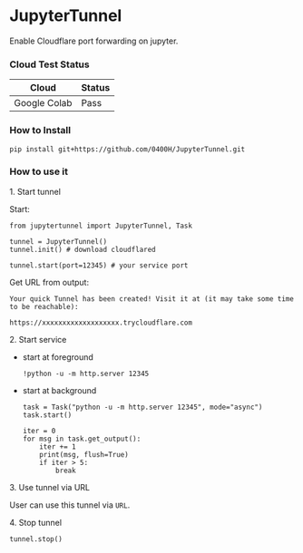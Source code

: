 # JupyterTunnel

Enable Cloudflare port forwarding on jupyter.

### Cloud Test Status

|Cloud|Status|
|--|--|
|Google Colab|Pass|

### How to Install

```
pip install git+https://github.com/0400H/JupyterTunnel.git
```

### How to use it

1\. Start tunnel

Start:

```
from jupytertunnel import JupyterTunnel, Task

tunnel = JupyterTunnel()
tunnel.init() # download cloudflared

tunnel.start(port=12345) # your service port
```

Get URL from output:

```
Your quick Tunnel has been created! Visit it at (it may take some time to be reachable):

https://xxxxxxxxxxxxxxxxxxx.trycloudflare.com
```

2\. Start service

- start at foreground

    ```
    !python -u -m http.server 12345
    ```

- start at background

    ```
    task = Task("python -u -m http.server 12345", mode="async")
    task.start()

    iter = 0
    for msg in task.get_output():
        iter += 1
        print(msg, flush=True)
        if iter > 5:
            break
    ```

3\. Use tunnel via URL

User can use this tunnel via `URL`.

4\. Stop tunnel

```
tunnel.stop()
```
